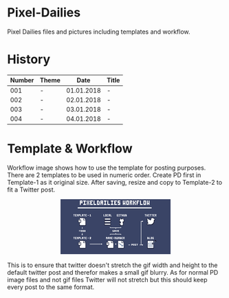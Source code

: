 # Pixel-Dailies
Pixel Dailies files and pictures including templates and workflow.

# History
| Number  | Theme | Date  | Title |
| ------------- | ------------- | ------------- | ------------- |
| 001 | - | 01.01.2018 | - |
| 002 | - | 02.01.2018 | - |
| 003 | - | 03.01.2018 | - |
| 004 | - | 04.01.2018 | - |


# Template & Workflow
Workflow image shows how to use the template for posting purposes.
There are 2 templates to be used in numeric order.
Create PD first in Template-1 as it original size. After saving, resize and copy to Template-2 to fit a Twitter post.
<p align="center">
  <img src="https://github.com/ErisTubo/Pixel-Dailies/blob/master/Pixel%20Dailies.png?raw=true" alt="...">
</p>

This is to ensure that twitter doesn't stretch the gif width and height to the default twitter post and therefor makes a small gif blurry.
As for normal PD image files and not gif files Twitter will not stretch but this should keep every post to the same format.
